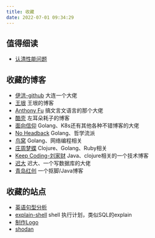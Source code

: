 ```yaml
---
title: 收藏
date: 2022-07-01 09:34:29
---
```


## 值得细读
- [认清性能问题](https://mp.weixin.qq.com/s/-M2EfUc_XLKnU049T49ZWA)  


## 收藏的博客
- [伊洪-github](https://github.com/yihong0618/gitblog) 大连一个大佬
- [王垠](http://www.yinwang.org) 王垠的博客
- [Anthony Fu](https://antfu.me) 搞文言文语言的那个大佬
- [酷壳](https://coolshell.cn) 左耳朵耗子的博客
- [面向信仰](https://draveness.me) Golang、K8s还有其他各种不错博客的大佬
- [No Headback](https://xargin.com) Golang、哲学流派
- [鸟窝](https://colobu.com) Golang、网络编程相关
- [庄周梦蝶](http://blog.fnil.net/blog/archives/) Clojure、Golang、Ruby相关
- [Keep Coding-刘家财](https://liujiacai.net) Java、clojure相关的一个技术博客
- [迟大](https://www.skyzh.dev/posts/) 迟大、一个写数据库的大佬
- [青岛红创](http://blog.3vyd.com/blog/) 一个抠脚/Java博客 

## 收藏的站点
- [英语句型分析](http://enpuz.com/) 
- [explain-shell](https://explainshell.com) shell 执行计划，类似SQL的explain 
- [制作Logo](https://zh.wix.com)
- [shodan](https://www.shodan.io)

